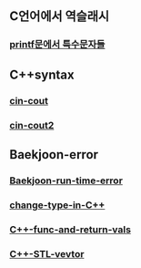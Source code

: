 ## C언어에서 역슬래시 
### [printf문에서 특수문자들](https://m.blog.naver.com/angelcorean/220804530449)
## C++syntax
### [cin-cout](https://starrykss.tistory.com/750)
### [cin-cout2](https://coding-factory.tistory.com/479)
## Baekjoon-error
### [Baekjoon-run-time-error](https://www.secmem.org/blog/2020/09/19/rte/)
### [change-type-in-C++](https://mynameisdabin.tistory.com/20)
### [C++-func-and-return-vals](https://boycoding.tistory.com/138)
### [C++-STL-vevtor](https://coding-factory.tistory.com/596)